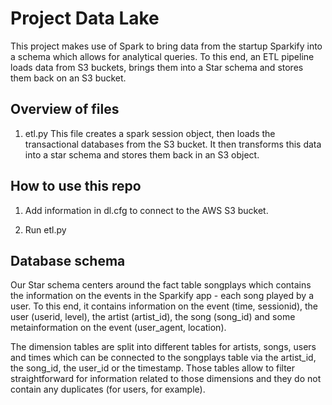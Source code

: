 # Project Data Lake
This project makes use of Spark to bring data from the startup Sparkify
into a schema which allows for analytical queries. To this end, an ETL pipeline loads data from S3 buckets, brings them into a Star schema and stores them back on
an S3 bucket.

## Overview of files

1. etl.py
This file creates a spark session object, then loads the transactional databases from the S3 bucket. It then transforms this data into a star schema and stores
them back in an S3 object.



## How to use this repo

1. Add information in dl.cfg to connect to the AWS S3 bucket.

2. Run etl.py



## Database schema

Our Star schema centers
around the fact table songplays which contains the information on the events
in the Sparkify app - each song played by a user. To this end, it contains
information on the event (time, sessionid), the user (userid, level),
the artist (artist_id), the song (song_id) and some metainformation on the
event (user_agent, location).

The dimension tables are split into different tables for artists, songs,
users and times which can be connected to the songplays table via the
artist_id, the song_id, the user_id or the timestamp. Those tables allow
to filter straightforward for information related to those dimensions and they
do not contain any duplicates (for users, for example).
